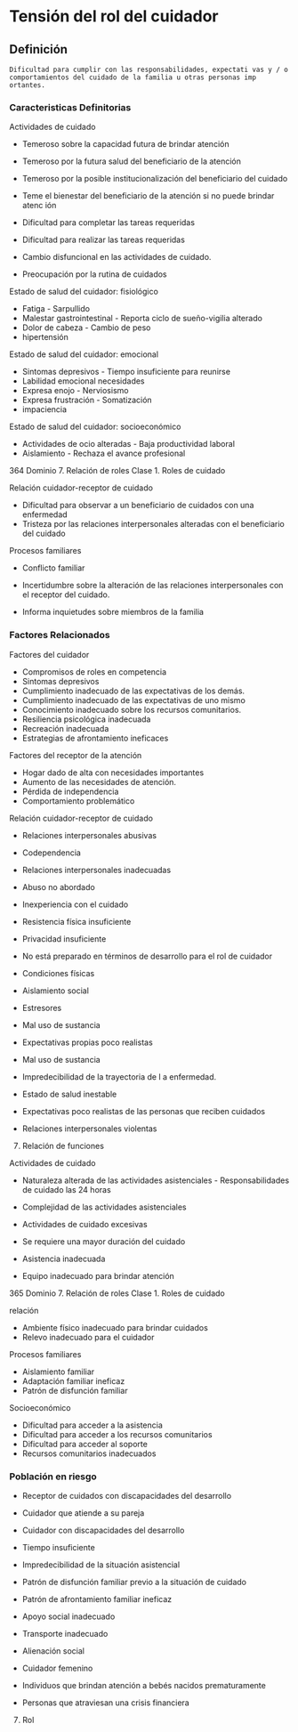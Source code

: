 # Tensión del rol del cuidador
## Definición
	Dificultad para cumplir con las responsabilidades, expectati vas y / o comportamientos del cuidado de la familia u otras personas imp ortantes.

### Caracteristicas Definitorias
Actividades de cuidado   
- Temeroso sobre la capacidad 
futura de brindar atención   
- Temeroso por la futura salud del 
beneficiario de la atención   
- Temeroso por la posible 
institucionalización del beneficiario 
del cuidado   
- Teme el bienestar del beneficiario 
de la atención si no puede 
brindar atenc ión  
 
 
 
 
 
 
- Dificultad para completar las 
tareas requeridas   
- Dificultad para realizar las 
tareas requeridas   
- Cambio disfuncional en las 
actividades de cuidado.   
- Preocupación por la rutina de 
cuidados  
 
Estado de salud del cuidador: fisiológico   
- Fatiga  - Sarpullido  
- Malestar gastrointestinal  - Reporta ciclo de sueño-vigilia 
alterado  
- Dolor de cabeza  - Cambio de peso   
- hipertensión  
 
Estado de salud del cuidador: emocional   
- Sintomas depresivos  - Tiempo insuficiente para reunirse  
- Labilidad emocional   necesidades  
- Expresa enojo  - Nerviosismo  
- Expresa frustración  - Somatización   
- impaciencia  
 
Estado de salud del cuidador: socioeconómico   
- Actividades de ocio alteradas  - Baja productividad laboral   
- Aislamiento  - Rechaza el avance profesional  
 
 
 
 
 
364 
Dominio 7. Relación de roles  Clase 1. Roles de cuidado  
 
 
 
Relación cuidador-receptor de cuidado   
- Dificultad para observar a un 
beneficiario de cuidados con 
una enfermedad   
- Tristeza por las relaciones 
interpersonales alteradas con el 
beneficiario del cuidado  
 
Procesos familiares   
- Conflicto familiar    
- Incertidumbre sobre la alteración 
de las relaciones 
interpersonales con el receptor 
del cuidado.  
 
 
 
 
- Informa inquietudes sobre 
miembros de la familia

### Factores Relacionados
Factores del cuidador   
- Compromisos de roles en 
competencia   
- Sintomas depresivos   
- Cumplimiento inadecuado de las 
expectativas de los demás.   
- Cumplimiento inadecuado de 
las expectativas de uno 
mismo   
- Conocimiento inadecuado 
sobre los recursos 
comunitarios.   
- Resiliencia psicológica 
inadecuada   
- Recreación inadecuada   
- Estrategias de afrontamiento 
ineficaces  
 
Factores del receptor de la 
atención   
- Hogar dado de alta con 
necesidades importantes   
- Aumento de las necesidades de 
atención.   
- Pérdida de independencia   
- Comportamiento problemático  
 
Relación cuidador-receptor de 
cuidado   
- Relaciones interpersonales 
abusivas   
- Codependencia   
- Relaciones interpersonales 
inadecuadas   
- Abuso no abordado   
 
 
 
- Inexperiencia con el cuidado   
- Resistencia física insuficiente   
- Privacidad insuficiente   
- No está preparado en términos 
de desarrollo para el rol de 
cuidador   
- Condiciones físicas   
- Aislamiento social   
- Estresores   
- Mal uso de sustancia   
- Expectativas propias poco 
realistas  
 
 
 
 
- Mal uso de sustancia   
- Impredecibilidad de la 
trayectoria de l a 
enfermedad.   
- Estado de salud inestable  
 
 
 
 
- Expectativas poco 
realistas de las 
personas que reciben 
cuidados   
- Relaciones interpersonales violentas   
 
 
 
 
 
 
 
 
 
 
 7. Relación de funciones
 
 
 
 
Actividades de cuidado   
- Naturaleza alterada de las 
actividades asistenciales   - Responsabilidades de cuidado las 24 
horas   
- Complejidad de las actividades asistenciales   
- Actividades de cuidado excesivas  
 
 
- Se requiere una 
mayor duración 
del cuidado   
- Asistencia inadecuada   
- Equipo inadecuado 
para brindar 
atención  
 
 
 
365 
Dominio 7. Relación de roles  Clase 1. Roles de 
cuidado  
 
 
 
 
 
 
 
 
 
 
 
 
 
 
 
 
 
 
 
 
 
 
 
 
 
 
 
relación  
  
 
 
 
- Ambiente físico inadecuado para 
brindar cuidados   
- Relevo inadecuado para el 
cuidador  
 
Procesos familiares   
- Aislamiento familiar   
- Adaptación familiar ineficaz   
- Patrón de disfunción familiar  
 
Socioeconómico   
- Dificultad para acceder a la 
asistencia   
- Dificultad para acceder a los 
recursos comunitarios   
- Dificultad para acceder al soporte   
- Recursos comunitarios inadecuados

### Población en riesgo
- Receptor de cuidados con 
discapacidades del desarrollo   
- Cuidador que atiende a su 
pareja   
- Cuidador con discapacidades 
del desarrollo   
 
 
 
- Tiempo insuficiente   
- Impredecibilidad de la situación 
asistencial  
 
 
 
- Patrón de disfunción familiar 
previo a la situación de cuidado   
- Patrón de afrontamiento familiar 
ineficaz  
 
 
 
- Apoyo social inadecuado   
- Transporte inadecuado   
- Alienación social  
 
 
 
 
- Cuidador femenino   
- Individuos que brindan 
atención a bebés nacidos 
prematuramente   
- Personas que atraviesan una 
crisis financiera  
  
7. Rol

